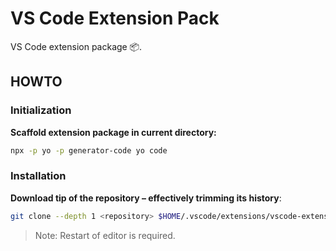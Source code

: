 # VS Code Extension Pack
VS Code extension package 📦.

## HOWTO

### Initialization

**Scaffold extension package in current directory:**
```bash
npx -p yo -p generator-code yo code
```

### Installation

**Download tip of the repository – effectively trimming its history**:
```bash
git clone --depth 1 <repository> $HOME/.vscode/extensions/vscode-extension-pack
```

> Note: Restart of editor is required.
